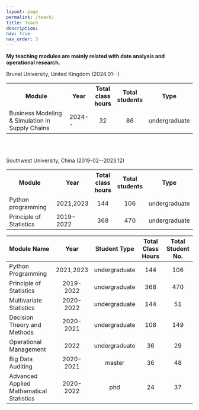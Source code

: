 ```yaml
---
layout: page
permalink: /teach/
title: Teach
description:
nav: true
nav_order: 3
---
```


**My teaching modules are mainly related with date analysis and operational research.**

Brunel University, United Kingdom (2024.01--)

<table>
  <tr>
    <th style="text-align: center; width:33%">Module</th>
    <th style="text-align: center;">Year</th>
    <th style="text-align: center;">Total class hours</th>
     <th style="text-align: center;">Total students</th>
     <th style="text-align: center;">Type</th>
  </tr>
  <tr>
    <td>Business Modeling & Simulation in Supply Chains</td>
    <td>2024--</td>
    <td style="text-align: center;">32</td>
    <td style="text-align: center;">86</td>
<td>undergraduate</td>
  </tr>
</table>

<br/>
<br/>

Southwest University, China (2019-02--2023.12)

<table>
  <tr>
    <th style="text-align: center; width:33%">Module</th>
    <th style="text-align: center;">Year</th>
    <th style="text-align: center;">Total class hours</th>
     <th style="text-align: center;">Total students</th>
     <th style="text-align: center;">Type</th>
  </tr>
  <tr>
    <td>Python programming</td>
    <td>2021,2023</td>
    <td style="text-align: center;">144</td>
    <td style="text-align: center;">106</td>
<td>undergraduate</td>
  </tr>
  <tr>
    <td>Principle of Statistics</td>
    <td>2019-2022</td>
    <td style="text-align: center;">368</td>
    <td style="text-align: center;">470</td>
<td>undergraduate</td>
  </tr>
</table>

| Module Name                              | &nbsp;&nbsp;&nbsp;&nbsp; Year &nbsp;&nbsp;&nbsp;&nbsp; | Student Type  | Total Class Hours | Total Student No. |
| :--------------------------------------- | :----------------------------------------------------: | :-----------: | :---------------: | :---------------: |
| Python Programming                       |                       2021,2023                        | undergraduate |        144        |        106        |
| Principle of Statistics                  |                       2019-2022                        | undergraduate |        368        |        470        |
| Multivariate Statistics                  |                       2020-2022                        | undergraduate |        144        |        51         |
| Decision Theory and Methods              |                       2020-2021                        | undergraduate |        108        |        149        |
| Operational Management                   |                          2022                          | undergraduate |        36         |        29         |
| Big Data Auditing                        |                       2020-2021                        |    master     |        36         |        48         |
| Advanced Applied Mathematical Statistics |                       2020-2022                        |      phd      |        24         |        37         |
